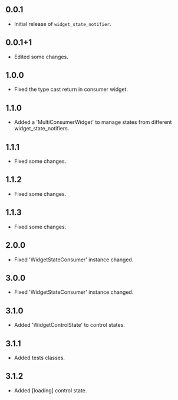 ## 0.0.1
- Initial release of `widget_state_notifier`.

## 0.0.1+1
- Edited some changes.

## 1.0.0
- Fixed the type cast return in consumer widget.

## 1.1.0
- Added a 'MultiConsumerWidget' to manage states from different widget_state_notifiers.

## 1.1.1
- Fixed some changes.

## 1.1.2
- Fixed some changes.

## 1.1.3
- Fixed some changes.

## 2.0.0
- Fixed 'WidgetStateConsumer' instance changed.

## 3.0.0
- Fixed 'WidgetStateConsumer' instance changed.

## 3.1.0
- Added 'WidgetControlState' to control states.

## 3.1.1
- Added tests classes.

## 3.1.2
- Added [loading] control state.